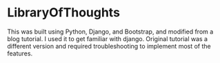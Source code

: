 # LibraryOfThoughts
This was built using Python, Django, and Bootstrap, and modified from a blog tutorial.  I used it to get familiar with django.    Original tutorial was a different version and required troubleshooting to implement most of the features. 

